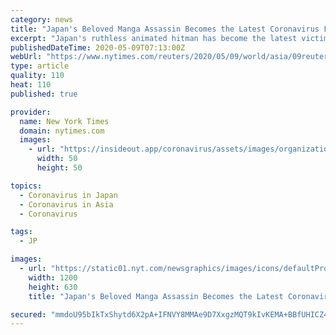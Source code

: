 ```yaml
---
category: news
title: "Japan's Beloved Manga Assassin Becomes the Latest Coronavirus Fatality"
excerpt: "Japan's ruthless animated hitman has become the latest victim of the coronavirus, as the nation's longest-running manga comic announced it would take its first hiatus in its 52-year history as social restrictions to contain the virus have made it difficult to produce the hand-drawn series."
publishedDateTime: 2020-05-09T07:13:00Z
webUrl: "https://www.nytimes.com/reuters/2020/05/09/world/asia/09reuters-health-coronavirus-japan-manga.html"
type: article
quality: 110
heat: 110
published: true

provider:
  name: New York Times
  domain: nytimes.com
  images:
    - url: "https://insideout.app/coronavirus/assets/images/organizations/nytimes.com-50x50.jpg"
      width: 50
      height: 50

topics:
  - Coronavirus in Japan
  - Coronavirus in Asia
  - Coronavirus

tags:
  - JP

images:
  - url: "https://static01.nyt.com/newsgraphics/images/icons/defaultPromoCrop.png"
    width: 1200
    height: 630
    title: "Japan's Beloved Manga Assassin Becomes the Latest Coronavirus Fatality"

secured: "mmdoU95bIkTxShytd6X2pA+IFNVY8MMAe9D7XxgzMQT9kIvKEMA+BBfUHICZ4MbNlcwieWJ/vxQYILcJUGgI/nLJ5pbP0Acgp+VP1EbmH88l/VS9AfXQdELvEOZ14QFJCJNXbHarkdTnr1/TqHOn+rFw7lboVv6HEHVLgnhh+n5nTTQWdatnvqiaWeaAGn606Ai6lwCjBEuatChvV5uaZWrwh7cIXTZ3K8Bas8gY9bKmVxLNZM7vx+ElLKUXpLa6euxt3vgtGLpdgnFUGDzAQGiTcoUIGC+7P5myYrQ5v3JjMT9TWWrP8LbiBNwyb3SU;Ss6x+kY1x701k2wkBujgpg=="
---
```


